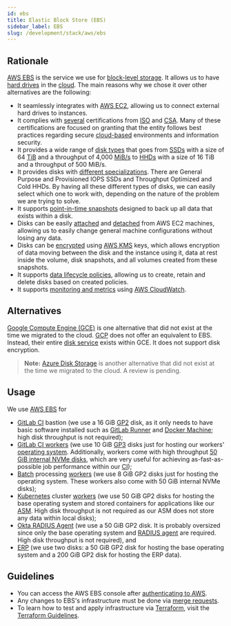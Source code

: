 ```yaml
---
id: ebs
title: Elastic Block Store (EBS)
sidebar_label: EBS
slug: /development/stack/aws/ebs
---
```


## Rationale

[AWS EBS][EBS] is the service
we use for [block-level storage](https://en.wikipedia.org/wiki/Block-level_storage).
It allows us to have [hard drives](https://en.wikipedia.org/wiki/Device_file#BLOCKDEV)
in the [cloud](https://en.wikipedia.org/wiki/Cloud_computing).
The main reasons why we chose it
over other alternatives
are the following:

- It seamlessly integrates with [AWS EC2](/development/stack/aws/ec2),
  allowing us to connect external hard drives to instances.
- It complies with [several](https://aws.amazon.com/compliance/iso-certified/)
  certifications from [ISO](https://en.wikipedia.org/wiki/International_Organization_for_Standardization)
  and [CSA](https://en.wikipedia.org/wiki/Cloud_Security_Alliance).
  Many of these certifications are focused
  on granting that the entity follows best practices
  regarding secure [cloud-based](https://en.wikipedia.org/wiki/Cloud_computing)
  environments
  and information security.
- It provides a wide range of [disk types](https://aws.amazon.com/ebs/features/#Amazon_EBS_volume_types)
  that goes from [SSDs](https://en.wikipedia.org/wiki/Solid-state_drive)
  with a size of 64 [TiB](https://en.wikipedia.org/wiki/Byte#Multiple-byte_units)
  and a throughput of 4,000 [MiB/s](https://en.wikipedia.org/wiki/Data-rate_units#Megabyte_per_second)
  to [HHDs](https://en.wikipedia.org/wiki/Hard_disk_drive)
  with a size of 16 TiB
  and a throughput of 500 MiB/s.
- It provides disks with [different specializations][GP2].
  There are General Purpose and Provisioned IOPS SSDs
  and
  Throughput Optimized and Cold HHDs.
  By having all these different types of disks,
  we can easily select which one to work with,
  depending on the nature of the problem
  we are trying to solve.
- It supports [point-in-time snapshots](https://docs.aws.amazon.com/AWSEC2/latest/UserGuide/EBSSnapshots.html)
  designed to back up all data
  that exists within a disk.
- Disks can be easily [attached](https://docs.aws.amazon.com/AWSEC2/latest/UserGuide/ebs-attaching-volume.html)
  and [detached](https://docs.aws.amazon.com/AWSEC2/latest/UserGuide/ebs-detaching-volume.html)
  from AWS EC2 machines,
  allowing us to easily change general machine configurations
  without losing any data.
- Disks can be [encrypted](https://docs.aws.amazon.com/AWSEC2/latest/UserGuide/EBSEncryption.html)
  using [AWS KMS](https://aws.amazon.com/kms/) keys,
  which allows encryption of data
  moving between the disk and the instance using it,
  data at rest inside the volume,
  disk snapshots,
  and all volumes created from these snapshots.
- It supports [data lifecycle policies](https://docs.aws.amazon.com/AWSEC2/latest/UserGuide/snapshot-lifecycle.html),
  allowing us to create, retain and delete
  disks based on created policies.
- It supports [monitoring and metrics](https://docs.aws.amazon.com/AWSEC2/latest/UserGuide/using_cloudwatch_ebs.html)
  using [AWS CloudWatch](/development/stack/aws/cloudwatch/).

## Alternatives

[Google Compute Engine (GCE)](https://cloud.google.com/compute)
is one alternative
that did not exist at the time we migrated to the cloud.
[GCP](https://cloud.google.com/gcp) does not offer
an equivalent to EBS.
Instead,
their entire [disk service](https://cloud.google.com/compute/docs/disks)
exists within GCE.
It does not support disk encryption.

> **Note:**
> [Azure Disk Storage](https://azure.microsoft.com/en-us/services/storage/disks/)
> is another alternative
> that did not exist at the time we migrated to the cloud.
> A review is pending.

## Usage

We use [AWS EBS][EBS] for

- [GitLab CI](/development/stack/gitlab-ci) bastion
  (we use a 16 GiB [GP2][GP2] disk,
  as it only needs to have basic software installed
  such as [GitLab Runner](https://docs.gitlab.com/runner/install/)
  and [Docker Machine](https://docs.docker.com/machine/install-machine/);
  high disk throughput is not required);
- [GitLab CI workers](https://gitlab.com/fluidattacks/universe/-/blob/master/makes/applications/makes/ci/src/config.toml#L57)
  (we use 10 GiB [GP3][GP2] disks
  just for hosting our workers' [operating system][OS].
  Additionally,
  workers come with high throughput
  [50 GiB internal NVMe disks](https://aws.amazon.com/blogs/aws/ec2-instance-update-c5-instances-with-local-nvme-storage-c5d/),
  which are very useful
  for achieving as-fast-as-possible
  job performance within our [CI](/development/stack/gitlab-ci));
- [Batch](/development/stack/aws/batch/) processing
  [workers](https://gitlab.com/fluidattacks/universe/-/blob/master/makes/applications/makes/compute/src/terraform/aws_batch.tf#L112)
  (we use 8 GiB GP2 disks
  just for hosting the operating system.
  These workers also come with 50 GiB internal NVMe disks);
- [Kubernetes](/development/stack/kubernetes) cluster
  [workers](https://gitlab.com/fluidattacks/universe/-/blob/53879d903b3c8c2561d45552cbc53f2350601e38/makes/applications/makes/k8s/src/terraform/cluster.tf#L40)
  (we use 50 GiB GP2 disks
  for hosting the base operating system
  and stored containers
  for applications like our [ASM](https://fluidattacks.com/categories/asm/).
  High disk throughput is not required
  as our ASM does not store any data
  within local disks);
- [Okta RADIUS Agent](/development/stack/okta#usage)
  (we use a 50 GiB GP2 disk.
  It is probably oversized
  since only the base operating system
  and [RADIUS agent](https://help.okta.com/en/prod/Content/Topics/integrations/getting-started.htm)
  are required.
  High disk throughput is not required), and
- [ERP](https://en.wikipedia.org/wiki/Enterprise_resource_planning)
  (we use two disks:
  a 50 GiB GP2 disk
  for hosting the base operating system
  and a 200 GiB GP2 disk
  for hosting the ERP data).

## Guidelines

- You can access the AWS EBS console
  after [authenticating to AWS](/development/stack/aws#guidelines).
- Any changes to EBS's infrastructure
  must be done
  via [merge requests](https://docs.gitlab.com/ee/user/project/merge_requests/).
- To learn how to test and apply infrastructure
  via [Terraform](/development/stack/terraform),
  visit the [Terraform Guidelines](/development/stack/terraform#guidelines).

[OS]: https://en.wikipedia.org/wiki/Operating_system
[GP2]: https://docs.aws.amazon.com/AWSEC2/latest/UserGuide/ebs-volume-types.htm
[EBS]: https://aws.amazon.com/ebs/
